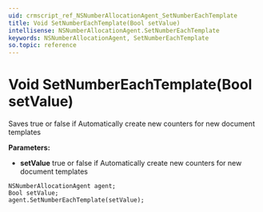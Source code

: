 ```yaml
---
uid: crmscript_ref_NSNumberAllocationAgent_SetNumberEachTemplate
title: Void SetNumberEachTemplate(Bool setValue)
intellisense: NSNumberAllocationAgent.SetNumberEachTemplate
keywords: NSNumberAllocationAgent, SetNumberEachTemplate
so.topic: reference
---
```


# Void SetNumberEachTemplate(Bool setValue)

Saves true or false if Automatically create new counters for new document templates

**Parameters:**
 - **setValue** true or false if Automatically create new counters for new document templates

```crmscript
NSNumberAllocationAgent agent;
Bool setValue;
agent.SetNumberEachTemplate(setValue);
```

